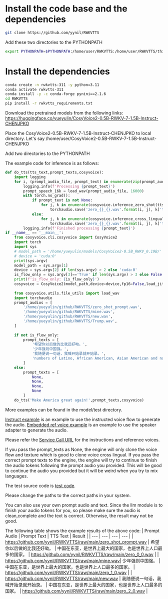 # Install the code base and the dependencies
```bash
git clone https://github.com/yynil/RWKVTTS
```
Add these two directories to the PYTHONPATH
```bash
export PYTHONPATH=$PYTHONPATH:/home/user/RWKVTTS:/home/user/RWKVTTS/third_party
```
# Install the dependencies
```bash
conda create -n rwkvtts-311 -y python=3.11
conda activate rwkvtts-311
conda install -y -c conda-forge pynini==2.1.6
cd RWKVTTS
pip install -r rwkvtts_requirements.txt
``` 

Download the pretrained models from the following links:
https://huggingface.co/yueyulin/CosyVoice2-0.5B-RWKV-7-1.5B-Instruct-CHENJPKO

Place the CosyVoice2-0.5B-RWKV-7-1.5B-Instruct-CHENJPKO to local directory. Let's say /home/user/CosyVoice2-0.5B-RWKV-7-1.5B-Instruct-CHENJPKO

Add two directories to the PYTHONPATH

The example code for inference is as follows:
```python
def do_tts(tts_text,prompt_texts,cosyvoice):
    import logging
    for i, (prompt_audio_file, prompt_text) in enumerate(zip(prompt_audios, prompt_texts)):
        logging.info(f'Processing {prompt_text}')
        prompt_speech_16k = load_wav(prompt_audio_file, 16000)
        with torch.no_grad():
            if prompt_text is not None:
                for j, k in enumerate(cosyvoice.inference_zero_shot(tts_text,prompt_text, prompt_speech_16k, stream=False,speed=1)):
                    torchaudio.save('zero_{}_{}.wav'.format(i, j), k['tts_speech'], cosyvoice.sample_rate)
            else:
                for j, k in enumerate(cosyvoice.inference_cross_lingual(tts_text, prompt_speech_16k, stream=False,speed=1)):
                    torchaudio.save('zero_{}_{}.wav'.format(i, j), k['tts_speech'], cosyvoice.sample_rate)
        logging.info(f'Finished processing {prompt_text}')
if __name__ == '__main__':
    from cosyvoice.cli.cosyvoice import CosyVoice2
    import torch
    import sys
    # model_path = '/home/yueyulin/models/CosyVoice2-0.5B_RWKV_0.19B/'
    # device = 'cuda:0'
    print(sys.argv)
    model_path = sys.argv[1]
    device = sys.argv[2] if len(sys.argv) > 2 else 'cuda:0'
    is_flow_only = sys.argv[3]=='True' if len(sys.argv) > 3 else False
    print(f'is_flow_only: {is_flow_only}')
    cosyvoice = CosyVoice2(model_path,device=device,fp16=False,load_jit=False)
    
    from cosyvoice.utils.file_utils import load_wav
    import torchaudio
    prompt_audios = [
        '/home/yueyulin/github/RWKVTTS/zero_shot_prompt.wav',
        '/home/yueyulin/github/RWKVTTS/mine.wav',
        '/home/yueyulin/github/RWKVTTS/new.wav',
        '/home/yueyulin/github/RWKVTTS/Trump.wav',
    ]
    
    if not is_flow_only:
        prompt_texts = [
            '希望你以后做的比我还好呦。',
            '少年强则中国强。',
            '我随便说一句话，我喊开始录就开始录。',
            'numbers of Latino, African American, Asian American and native American voters.'
        ]
    else:
        prompt_texts = [
            None,
            None,
            None,
            None
        ]
    do_tts('Make America great again!',prompt_texts,cosyvoice)
```
More examples can be found in the model/test directory.

[Instruct example](model/test/test_instructed.py) is an example to use the instructed voice flow to generate the audio.
[Embedded ref voice example](model/test/test_speaker_adapter.py) is an example to use the speaker adapter to generate the audio.

Please refer the [Service Call URL](service/README.md) for the instructions and reference voices.

If you pass the prompt_texts as None, the engine will only clone the voice flow and texture which is good to clone voice cross lingual. If you pass the correct prompt texts to the engine, the engine will try to continue to finish the audio tokens following the prompt audio you provided. This will be good to continue the audio you provided but it will be weird when you try to mix languages. 

The test source code is [test code](model/test/test_initialize.py).

Please change the paths to the correct paths in your system.

You can also use your own prompt audio and text. Since the llm module is to finish your audio tokens for you, so please make sure the audio is clean,complete and the text is correct. Otherwise, the result may not be good.

The following table shows the example results of the above code:
| Prompt Audio | Prompt Text | TTS Text | Result |
| --- | --- | --- | --- |
| https://github.com/yynil/RWKVTTS/raw/main/zero_shot_prompt.wav | 希望你以后做的比我还好呦。 | 中国在东亚，是世界上最大的国家，也是世界上人口最多的国家。 | https://github.com/yynil/RWKVTTS/raw/main/zero_0_0.wav |
| https://github.com/yynil/RWKVTTS/raw/main/mine.wav| 少年强则中国强。 | 中国在东亚，是世界上最大的国家，也是世界上人口最多的国家。 | https://github.com/yynil/RWKVTTS/raw/main/zero_1_0.wav |
| https://github.com/yynil/RWKVTTS/raw/main/new.wav | 我随便说一句话，我喊开始录就开始录。 | 中国在东亚，是世界上最大的国家，也是世界上人口最多的国家。 | https://github.com/yynil/RWKVTTS/raw/main/zero_2_0.wav |
